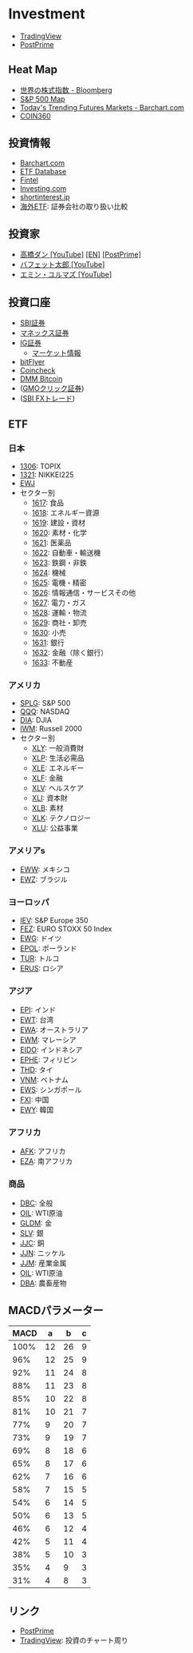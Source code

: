 # Investment
* [TradingView](https://jp.tradingview.com/chart/)
* [PostPrime](https://postprime.com)

## Heat Map
- [世界の株式指数 \- Bloomberg](https://www.bloomberg.co.jp/markets/stocks)
- [S&P 500 Map](https://finviz.com/map.ashx?t=sec)
- [Today's Trending Futures Markets \- Barchart\.com](https://www.barchart.com/futures/heat-map)
- [COIN360](https://coin360.com/)

## 投資情報
* [Barchart\.com](https://www.barchart.com/)
* [ETF Database](https://etfdb.com/)
* [Fintel](https://fintel.io/)
* [Investing\.com](https://jp.investing.com/)
* [shortinterest\.jp](https://shortinterest.jp/)
* [海外ETF](https://y-muen.github.io/compare-securities-firm/doc/foreign-etf.html): 証券会社の取り扱い比較

## 投資家
* [高橋ダン [YouTube]](https://www.youtube.com/c/DanTakahashiPostPrime/videos) [[EN]](https://www.youtube.com/c/DanTakahashi) [[PostPrime]](https://postprime.com/dantakahashi)
* [バフェット太郎 [YouTube]](https://www.youtube.com/c/%E3%83%90%E3%83%95%E3%82%A7%E3%83%83%E3%83%88%E5%A4%AA%E9%83%8E%E3%81%AE%E6%8A%95%E8%B3%87%E3%83%81%E3%83%A3%E3%83%B3%E3%83%8D%E3%83%AB/videos)
* [エミン・ユルマズ [YouTube]](https://www.youtube.com/channel/UClDM5GP-nYn5gBvDryZDW9w/videos)

## 投資口座
* [SBI証券](https://www.sbisec.co.jp/ETGate)
* [マネックス証券](https://www.monex.co.jp/)
* [IG証券](https://www.ig.com/jp)
  - [マーケット情報](https://www.ig.com/jp/ig-financial-markets)
* [bitFlyer](https://bitflyer.com/ja-jp/ex/Home)
* [Coincheck](https://coincheck.com/ja/exchange) 
* [DMM Bitcoin](https://bitcoin.dmm.com/)
* ([GMOクリック証券](https://www.click-sec.com/))
* ([SBI FXトレード](https://www.sbifxt.co.jp))

## ETF
### 日本
- [1306](https://jp.tradingview.com/chart/?symbol=TSE:1306): TOPIX
- [1321](https://jp.tradingview.com/chart/?symbol=TSE:1321): NIKKEI225
- [EWJ](https://jp.tradingview.com/chart/?symbol=EWJ)
- セクター別
	- [1617](https://jp.tradingview.com/chart/?symbol=TSE:1617): 食品
	- [1618](https://jp.tradingview.com/chart/?symbol=TSE:1618): エネルギー資源
	- [1619](https://jp.tradingview.com/chart/?symbol=TSE:1619): 建設・資材
	- [1620](https://jp.tradingview.com/chart/?symbol=TSE:1620): 素材・化学
	- [1621](https://jp.tradingview.com/chart/?symbol=TSE:1621): 医薬品
	- [1622](https://jp.tradingview.com/chart/?symbol=TSE:1622): 自動車・輸送機
	- [1623](https://jp.tradingview.com/chart/?symbol=TSE:1623): 鉄鋼・非鉄
	- [1624](https://jp.tradingview.com/chart/?symbol=TSE:1624): 機械
	- [1625](https://jp.tradingview.com/chart/?symbol=TSE:1625): 電機・精密
	- [1626](https://jp.tradingview.com/chart/?symbol=TSE:1626): 情報通信・サービスその他
	- [1627](https://jp.tradingview.com/chart/?symbol=TSE:1627): 電力・ガス
	- [1628](https://jp.tradingview.com/chart/?symbol=TSE:1628): 運輸・物流
	- [1629](https://jp.tradingview.com/chart/?symbol=TSE:1629): 商社・卸売
	- [1630](https://jp.tradingview.com/chart/?symbol=TSE:1630): 小売
	- [1631](https://jp.tradingview.com/chart/?symbol=TSE:1631): 銀行
	- [1632](https://jp.tradingview.com/chart/?symbol=TSE:1632): 金融（除く銀行）
	- [1633](https://jp.tradingview.com/chart/?symbol=TSE:1633): 不動産

### アメリカ
- [SPLG](https://jp.tradingview.com/chart/?symbol=SPLG): S&P 500
- [QQQ](https://jp.tradingview.com/chart/?symbol=QQQ): NASDAQ
- [DIA](https://jp.tradingview.com/chart/?symbol=DIA): DJIA
- [IWM](https://jp.tradingview.com/chart/?symbol=IWM): Russell 2000
- セクター別
	- [XLY](https://jp.tradingview.com/chart/?symbol=XLY): 一般消費財
	- [XLP](https://jp.tradingview.com/chart/?symbol=XLP): 生活必需品
	- [XLE](https://jp.tradingview.com/chart/?symbol=XLE): エネルギー
	- [XLF](https://jp.tradingview.com/chart/?symbol=XLF): 金融
	- [XLV](https://jp.tradingview.com/chart/?symbol=XLV): ヘルスケア
	- [XLI](https://jp.tradingview.com/chart/?symbol=XLI): 資本財
	- [XLB](https://jp.tradingview.com/chart/?symbol=XLB): 素材
	- [XLK](https://jp.tradingview.com/chart/?symbol=XLK): テクノロジー
	- [XLU](https://jp.tradingview.com/chart/?symbol=XLU): 公益事業

### アメリアs
- [EWW](https://jp.tradingview.com/chart/?symbol=EWW): メキシコ
- [EWZ](https://jp.tradingview.com/chart/?symbol=EWZ): ブラジル

### ヨーロッパ
- [IEV](https://jp.tradingview.com/chart/?symbol=IEV): S&P Europe 350
- [FEZ](https://jp.tradingview.com/chart/?symbol=FEZ): EURO STOXX 50 Index
- [EWG](https://jp.tradingview.com/chart/?symbol=EWG): ドイツ
- [EPOL](https://jp.tradingview.com/chart/?symbol=EPOL): ポーランド
- [TUR](https://jp.tradingview.com/chart/?symbol=TUR): トルコ
- [ERUS](https://jp.tradingview.com/chart/?symbol=ERUS): ロシア

### アジア
- [EPI](https://jp.tradingview.com/chart/?symbol=EPI): インド
- [EWT](https://jp.tradingview.com/chart/?symbol=EWT): 台湾
- [EWA](https://jp.tradingview.com/chart/?symbol=EWA): オーストラリア
- [EWM](https://jp.tradingview.com/chart/?symbol=EWM): マレーシア
- [EIDO](https://jp.tradingview.com/chart/?symbol=EIDO): インドネシア
- [EPHE](https://jp.tradingview.com/chart/?symbol=EPHE): フィリピン
- [THD](https://jp.tradingview.com/chart/?symbol=THD): タイ
- [VNM](https://jp.tradingview.com/chart/?symbol=VNM): ベトナム
- [EWS](https://jp.tradingview.com/chart/?symbol=EWS): シンガポール
- [FXI](https://jp.tradingview.com/chart/?symbol=FXI): 中国
- [EWY](https://jp.tradingview.com/chart/?symbol=EWY): 韓国

### アフリカ
- [AFK](https://jp.tradingview.com/chart/?symbol=AFK): アフリカ
- [EZA](https://jp.tradingview.com/chart/?symbol=EZA):  南アフリカ

### 商品
- [DBC](https://jp.tradingview.com/chart/?symbol=DBC): 全般
- [OIL](https://jp.tradingview.com/chart/?symbol=OIL): WTI原油
- [GLDM](https://jp.tradingview.com/chart/?symbol=GLDM): 金
- [SLV](https://jp.tradingview.com/chart/?symbol=SLV): 銀
- [JJC](https://jp.tradingview.com/chart/?symbol=JJC): 銅
- [JJN](https://jp.tradingview.com/chart/?symbol=JJN): ニッケル
- [JJM](https://jp.tradingview.com/chart/?symbol=JJM): 産業金属
- [OIL](https://jp.tradingview.com/chart/?symbol=OIL): WTI原油
- [DBA](https://jp.tradingview.com/chart/?symbol=DBA): 農畜産物

## MACDパラメーター

  | MACD |  a  |  b  |  c  |
  | ---- | --- | --- | --- |
  | 100% | 12  | 26  | 9   |
  | 96%  | 12  | 25  | 9   |
  | 92%  | 11  | 24  | 8   |
  | 88%  | 11  | 23  | 8   |
  | 85%  | 10  | 22  | 8   |
  | 81%  | 10  | 21  | 7   |
  | 77%  | 9   | 20  | 7   |
  | 73%  | 9   | 19  | 7   |
  | 69%  | 8   | 18  | 6   |
  | 65%  | 8   | 17  | 6   |
  | 62%  | 7   | 16  | 6   |
  | 58%  | 7   | 15  | 5   |
  | 54%  | 6   | 14  | 5   |
  | 50%  | 6   | 13  | 5   |
  | 46%  | 6   | 12  | 4   |
  | 42%  | 5   | 11  | 4   |
  | 38%  | 5   | 10  | 3   |
  | 35%  | 4   | 9   | 3   |
  | 31%  | 4   | 8   | 3   |

## リンク
- [PostPrime](https://postprime.com/y_muen)
- [TradingView](https://jp.tradingview.com/u/y-muen): 投資のチャート周り